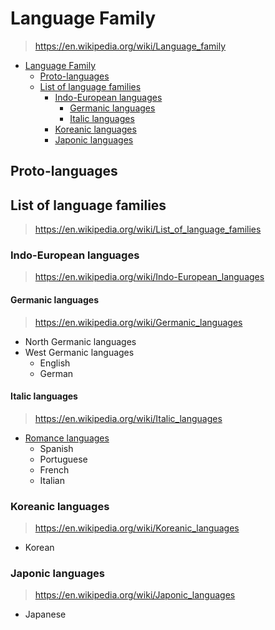 # Language Family

> <https://en.wikipedia.org/wiki/Language_family>

- [Language Family](#language-family)
  - [Proto-languages](#proto-languages)
  - [List of language families](#list-of-language-families)
    - [Indo-European languages](#indo-european-languages)
      - [Germanic languages](#germanic-languages)
      - [Italic languages](#italic-languages)
    - [Koreanic languages](#koreanic-languages)
    - [Japonic languages](#japonic-languages)

## Proto-languages

## List of language families

> <https://en.wikipedia.org/wiki/List_of_language_families>

### Indo-European languages

> <https://en.wikipedia.org/wiki/Indo-European_languages>

#### Germanic languages

> <https://en.wikipedia.org/wiki/Germanic_languages>

- North Germanic languages
- West Germanic languages
  - English
  - German

#### Italic languages

> <https://en.wikipedia.org/wiki/Italic_languages>

- [Romance languages](https://en.wikipedia.org/wiki/Romance_languages)
  - Spanish
  - Portuguese
  - French
  - Italian

### Koreanic languages

> <https://en.wikipedia.org/wiki/Koreanic_languages>

- Korean

### Japonic languages

> <https://en.wikipedia.org/wiki/Japonic_languages>

- Japanese
